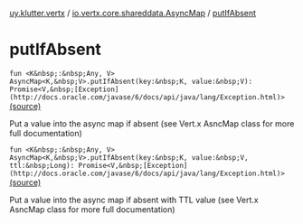 [uy.klutter.vertx](../index.md) / [io.vertx.core.shareddata.AsyncMap](index.md) / [putIfAbsent](.)


# putIfAbsent
`fun <K&nbsp;:&nbsp;Any, V> AsyncMap<K,&nbsp;V>.putIfAbsent(key:&nbsp;K, value:&nbsp;V): Promise<V,&nbsp;[Exception](http://docs.oracle.com/javase/6/docs/api/java/lang/Exception.html)>` [(source)](https://github.com/kohesive/klutter/blob/master/vertx3-jdk8/src/main/kotlin/uy/klutter/vertx/VertxSharedData.kt#L152)

Put a value into the async map if absent (see Vert.x AsncMap class for more full documentation)


`fun <K&nbsp;:&nbsp;Any, V> AsyncMap<K,&nbsp;V>.putIfAbsent(key:&nbsp;K, value:&nbsp;V, ttl:&nbsp;Long): Promise<V,&nbsp;[Exception](http://docs.oracle.com/javase/6/docs/api/java/lang/Exception.html)>` [(source)](https://github.com/kohesive/klutter/blob/master/vertx3-jdk8/src/main/kotlin/uy/klutter/vertx/VertxSharedData.kt#L166)

Put a value into the async map if absent with TTL value (see Vert.x AsncMap class for more full documentation)


